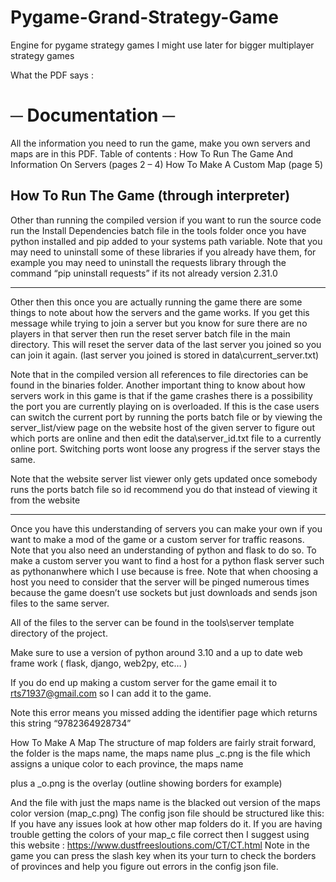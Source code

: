 # Pygame-Grand-Strategy-Game
Engine for pygame strategy games I might use later for bigger multiplayer strategy games

What the PDF says :

# ─ Documentation ─

All the information you need to run the game, make
you own servers and maps are in this PDF.
Table of contents :
How To Run The Game
And Information On Servers (pages 2 – 4)
How To Make A Custom Map (page 5)

## How To Run The Game (through interpreter)

Other than running the compiled version if you want to run
the source code run the Install Dependencies batch file in the
tools folder once you have python installed and pip added to
your systems path variable.
Note that you may need to uninstall some of these libraries if
you already have them, for example you may need to uninstall
the requests library through the command “pip uninstall
requests” if its not already version 2.31.0

________________

Other then this once you are actually running the game there
are some things to note about how the servers and the game
works.
If you get this message while trying to join a server but you
know for sure there are no players in that server then run the
reset server batch file in the main directory.
This will reset the server data
of the last server you joined so you
can join it again.
(last server you joined is stored in
data\current_server.txt)

Note that in the compiled version all references to file
directories can be found in the binaries folder.
Another important thing to know about how servers work in
this game is that if the game crashes there is a possibility the
port you are currently playing on is overloaded.
If this is the case users can switch the current port by running
the ports batch file or by viewing the server_list/view page on
the website host of the given server to figure out which ports
are online and then edit the data\server_id.txt file to a
currently online port.
Switching ports wont loose any progress if the server stays the
same.

Note that the website server list viewer only gets updated once
somebody runs the ports batch file so id recommend you do
that instead of viewing it from the website

________
Once you have this understanding of servers you can
make your own if you want to make a mod of the game or a
custom server for traffic reasons.
Note that you also need an understanding of python and flask
to do so.
To make a custom server you want to find a host for a python
flask server such as pythonanwhere which I use because is
free.
Note that when choosing a host you need to consider that the
server will be pinged numerous times because the game
doesn’t use sockets but just downloads and sends json files to
the same server.

All of the files to the server can be
found in the tools\server template
directory of the project.

Make sure to use a version of python
around 3.10 and a up to date web frame
work ( flask, django, web2py, etc… )

If you do end up making a custom server for the game email it
to rts71937@gmail.com so I can add it to the game.

Note this error means you
missed adding the identifier
page which returns this
string “9782364928734”

How To Make A Map
The structure of map folders are fairly strait forward, the
folder is the maps name, the maps name plus _c.png is the file
which assigns a unique color to each province, the maps name

plus a _o.png is the overlay (outline showing borders for
example)

And the file with just the maps name is the blacked out
version of the maps color version (map_c.png)
The config json file should be structured like this:
If you have any issues look at how other map folders do it.
If you are having trouble getting the colors of your map_c file
correct then I suggest using this website :
https://www.dustfreesloutions.com/CT/CT.html
Note in the game you can
press the slash key when its
your turn to check the
borders of provinces and
help you figure out errors in
the config json file.
